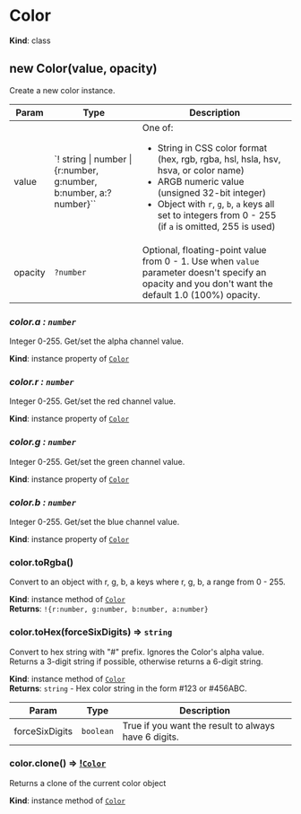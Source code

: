# Color

**Kind**: class

## new Color(value, opacity)

Create a new color instance.

| Param   | Type                                                                       | Description                                                                                                                                                                                                                                                                  |
| ------- | -------------------------------------------------------------------------- | ---------------------------------------------------------------------------------------------------------------------------------------------------------------------------------------------------------------------------------------------------------------------------- |
| value   | `! string &#124; number &#124; {r:number, g:number, b:number, a:?number}`` | One of:<ul><li>String in CSS color format (hex, rgb, rgba, hsl, hsla, hsv, hsva, or color name)</li><li>ARGB numeric value (unsigned 32-bit integer)</li><li>Object with `r`, `g`, `b`, `a` keys all set to integers from 0 - 255 (if `a` is omitted, 255 is used)</li></ul> |
| opacity | `?number`                                                                  | Optional, floating-point value from 0 - 1. Use when `value` parameter doesn't specify an opacity and you don't want the default 1.0 (100%) opacity.                                                                                                                          |

### _color.a : `number`_

Integer 0-255. Get/set the alpha channel value.

**Kind**: instance property of [`Color`](#Color)

### _color.r : `number`_

Integer 0-255. Get/set the red channel value.

**Kind**: instance property of [`Color`](#Color)

### _color.g : `number`_

Integer 0-255. Get/set the green channel value.

**Kind**: instance property of [`Color`](#Color)

### _color.b : `number`_

Integer 0-255. Get/set the blue channel value.

**Kind**: instance property of [`Color`](#Color)

### color.toRgba()

Convert to an object with r, g, b, a keys where
r, g, b, a range from 0 - 255.

**Kind**: instance method of [`Color`](#Color)  
**Returns**: `!{r:number, g:number, b:number, a:number}`

### color.toHex(forceSixDigits) ⇒ `string`

Convert to hex string with "#" prefix. Ignores the Color's alpha value.
Returns a 3-digit string if possible, otherwise returns a 6-digit string.

**Kind**: instance method of [`Color`](#Color)  
**Returns**: `string` - Hex color string in the form #123 or #456ABC.

| Param          | Type      | Description                                          |
| -------------- | --------- | ---------------------------------------------------- |
| forceSixDigits | `boolean` | True if you want the result to always have 6 digits. |

### color.clone() ⇒ [!`Color`](#Color)

Returns a clone of the current color object

**Kind**: instance method of [`Color`](#Color)
